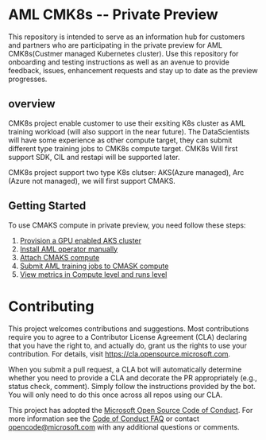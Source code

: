 # AML CMK8s -- Private Preview
This repository is intended to serve as an information hub for customers and partners who are participating in the private preview for AML CMK8s(Custmer managed Kubernetes cluster). Use this repository for onboarding and testing instructions as well as an avenue to provide feedback, issues, enhancement requests and stay up to date as the preview progresses.

## overview
CMK8s project enable customer to use their exsiting K8s cluster as AML training workload (will also support in the near future). The DataScientists will have some experience as other compute target, they can submit different type training jobs to CMK8s compute target. CMK8s Will first support SDK, CIL and restapi will be supported later.

CMK8s project support two type K8s clutser: AKS(Azure managed), Arc (Azure not managed), we will first support CMAKS.

## Getting Started

To use CMAKS compute in private preview, you need follow these steps:

1. [Provision a GPU enabled AKS cluster](https://github.com/Azure/CMK8s-Sample/blob/master/docs/1.%20Provision%20a%20GPU%20enabled%20AKS%20cluster.md)
2. [Install AML operator manually](https://github.com/Azure/CMK8s-Sample/blob/master/docs/2.%20Install%20AML%20operator%20manually.markdown)
3. [Attach CMAKS compute](https://github.com/Azure/CMK8s-Sample/blob/master/docs/4.%20Attach%20CMAKS%20compute.markdown)
4. [Submit AML training jobs to CMASK compute](https://github.com/Azure/CMK8s-Sample/blob/master/docs/4.%20Submit%20AML%20training%20jobs%20to%20CMASK%20compute.markdown)
5. [View metrics in Compute level and runs level](https://github.com/Azure/CMK8s-Sample/blob/master/docs/5.%20View%20metrics%20in%20Compute%20level%20and%20runs%20level.markdown)


# Contributing

This project welcomes contributions and suggestions.  Most contributions require you to agree to a
Contributor License Agreement (CLA) declaring that you have the right to, and actually do, grant us
the rights to use your contribution. For details, visit https://cla.opensource.microsoft.com.

When you submit a pull request, a CLA bot will automatically determine whether you need to provide
a CLA and decorate the PR appropriately (e.g., status check, comment). Simply follow the instructions
provided by the bot. You will only need to do this once across all repos using our CLA.

This project has adopted the [Microsoft Open Source Code of Conduct](https://opensource.microsoft.com/codeofconduct/).
For more information see the [Code of Conduct FAQ](https://opensource.microsoft.com/codeofconduct/faq/) or
contact [opencode@microsoft.com](mailto:opencode@microsoft.com) with any additional questions or comments.
